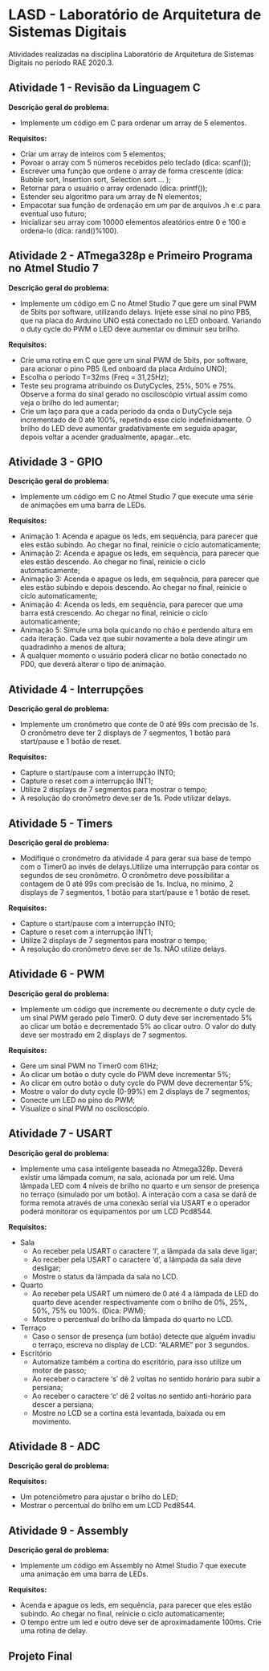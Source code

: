 # LASD - Laboratório de Arquitetura de Sistemas Digitais

Atividades realizadas na disciplina Laboratório de Arquitetura de Sistemas Digitais no período RAE 2020.3.

## Atividade 1 - Revisão da Linguagem C

**Descrição geral do problema:**
- Implemente um código em C para ordenar um array de 5 elementos.

**Requisitos:**
- Criar um array de inteiros com 5 elementos;
- Povoar o array com 5 números recebidos pelo teclado (dica: scanf());
- Escrever uma função que ordene o array de forma crescente (dica: Bubble sort, Insertion sort, Selection sort ... );
- Retornar para o usuário o array ordenado (dica: printf());
- Estender seu algoritmo para um array de N elementos;
- Empacotar sua função de ordenação em um par de arquivos .h e .c para eventual uso futuro;
- Inicializar seu array com 10000 elementos aleatórios entre 0 e 100 e ordena-lo (dica: rand()%100).

## Atividade 2 - ATmega328p e Primeiro Programa no Atmel Studio 7

**Descrição geral do problema:**
- Implemente um código em C no Atmel Studio 7 que gere um sinal PWM de 5bits por software, utilizando delays. Injete esse sinal no pino PB5, que na placa do Arduino UNO está conectado no LED onboard. Variando o duty cycle do PWM o LED deve aumentar ou diminuir seu brilho.

**Requisitos:**
- Crie uma rotina em C que gere um sinal PWM de 5bits, por software, para acionar o pino PB5 (Led onboard da placa Arduino UNO);
- Escolha o período T=32ms (Freq = 31,25Hz);
- Teste seu programa atribuindo os DutyCycles, 25%, 50% e 75%. Observe a forma do sinal gerado no osciloscópio virtual assim como veja o brilho do led aumentar;
- Crie um laço para que a cada período da onda o DutyCycle seja incrementado de 0 até 100%, repetindo esse ciclo indefinidamente. O brilho do LED deve aumentar gradativamente em seguida apagar, depois voltar a acender gradualmente, apagar...etc.

## Atividade 3 - GPIO

**Descrição geral do problema:** 
- Implemente um código em C no Atmel Studio 7 que execute uma série de animações em uma barra de LEDs. 

**Requisitos:**
- Animação 1: Acenda e apague os leds, em sequência, para parecer que eles estão subindo. Ao chegar no final, reinicie o ciclo automaticamente;
- Animação 2: Acenda e apague os leds, em sequência, para parecer que eles estão descendo. Ao chegar no final, reinicie o ciclo automaticamente;
- Animação 3: Acenda e apague os leds, em sequência, para parecer que eles estão subindo e depois descendo. Ao chegar no final, reinicie o ciclo automaticamente;
- Animação 4: Acenda os leds, em sequência, para parecer que uma barra está crescendo. Ao chegar no final, reinicie o ciclo automaticamente;
- Animação 5: Simule uma bola quicando no chão e perdendo altura em cada iteração. Cada vez que subir novamente a bola deve atingir um quadradinho a menos de altura;
- A qualquer momento o usuário poderá clicar no botão conectado no PD0, que deverá alterar o tipo de animação.

## Atividade 4 - Interrupções

**Descrição geral do problema:**
- Implemente um cronômetro que conte de 0 até 99s com precisão de 1s. O cronômetro deve ter 2 displays de 7 segmentos, 1 botão para start/pause e 1 botão de reset. 

**Requisitos:**
- Capture o start/pause com a interrupção INT0;
- Capture o reset com a interrupção INT1;
- Utilize 2 displays de 7 segmentos para mostrar o tempo;
- A resolução do cronômetro deve ser de 1s. Pode utilizar delays.

## Atividade 5 - Timers

**Descrição geral do problema:**
- Modifique o cronômetro da atividade 4 para gerar sua base de tempo com o Timer0 ao invés de delays.Utilize uma interrupção para contar os segundos de seu cronômetro. O cronômetro deve possibilitar a contagem de 0 até 99s com precisão de 1s. Inclua, no mínimo, 2 displays de 7 segmentos, 1 botão para start/pause e 1 botão de reset.

**Requisitos:**
- Capture o start/pause com a interrupção INT0;
- Capture o reset com a interrupção INT1;
- Utilize 2 displays de 7 segmentos para mostrar o tempo;
- A resolução do cronômetro deve ser de 1s. NÃO utilize delays.

## Atividade 6 - PWM

**Descrição geral do problema:**
- Implemente um código que incremente ou decremente o duty cycle de um sinal PWM gerado pelo Timer0. O duty deve ser incrementado 5% ao clicar um botão e decrementado 5% ao clicar outro. O valor do duty deve ser mostrado em 2 displays de 7 segmentos.

**Requisitos:**
- Gere um sinal PWM no Timer0 com 61Hz;
- Ao clicar um botão o duty cycle do PWM deve incrementar 5%;
- Ao clicar em outro botão o duty cycle do PWM deve decrementar 5%;
- Mostre o valor do duty cycle (0-99%) em 2 displays de 7 segmentos;
- Conecte um LED no pino do PWM;
- Visualize o sinal PWM no osciloscópio.

## Atividade 7 - USART

**Descrição geral do problema:** 
- Implemente uma casa inteligente baseada no Atmega328p. Deverá existir uma lâmpada comum, na sala, acionada por um relé. Uma lâmpada LED com 4 níveis de brilho no quarto e um sensor de presença no terraço (simulado por um botão). A interação com a casa se dará de forma remota através de uma conexão serial via USART e o operador poderá monitorar os equipamentos por um LCD Pcd8544.

**Requisitos:**
- Sala
  - Ao receber pela USART o caractere ‘l’, a lâmpada da sala deve ligar;
  - Ao receber pela USART o caractere ‘d’, a lâmpada da sala deve desligar;
  - Mostre o status da lâmpada da sala no LCD.
- Quarto
  - Ao receber pela USART um número de 0 até 4 a lâmpada de LED do quarto deve acender respectivamente com o brilho de 0%, 25%, 50%, 75% ou 100%. (Dica: PWM);
  - Mostre o percentual do brilho da lâmpada do quarto no LCD.
- Terraço
  - Caso o sensor de presença (um botão) detecte que alguém invadiu o terraço, escreva no display de LCD: “ALARME” por 3 segundos.
- Escritório
  - Automatize também a cortina do escritório, para isso utilize um motor de passo;
  - Ao receber o caractere ‘s’ dê 2 voltas no sentido horário para subir a persiana;
  - Ao receber o caractere ‘c’ dê 2 voltas no sentido anti-horário para descer a persiana;
  - Mostre no LCD se a cortina está levantada, baixada ou em movimento.

## Atividade 8 - ADC

**Descrição geral do problema:**

**Requisitos:**
- Um potenciômetro para ajustar o brilho do LED;
- Mostrar o percentual do brilho em um LCD Pcd8544.

## Atividade 9 - Assembly

**Descrição geral do problema:**
- Implemente um código em Assembly no Atmel Studio 7 que execute uma animação em uma barra de LEDs.

**Requisitos:**
- Acenda e apague os leds, em sequência, para parecer que eles estão subindo. Ao chegar no final, reinicie o ciclo automaticamente;
- O tempo entre um led e outro deve ser de aproximadamente 100ms. Crie uma rotina de delay.

## Projeto Final
